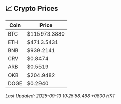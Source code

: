 ## 📈 Crypto Prices

| Coin | Price |
| ---- | ----- |
| BTC | $115973.3880 |
| ETH | $4713.5431 |
| BNB | $939.2141 |
| CRV | $0.8474 |
| ARB | $0.5519 |
| OKB | $204.9482 |
| DOGE | $0.2940 |

_Last Updated: 2025-09-13 19:25:58.468 +0800 HKT_